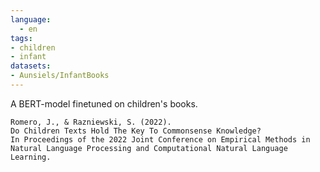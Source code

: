 ```yaml
---
language: 
  - en
tags:
- children
- infant
datasets:
- Aunsiels/InfantBooks
---
```


A BERT-model finetuned on children's books.

```
Romero, J., & Razniewski, S. (2022).
Do Children Texts Hold The Key To Commonsense Knowledge?
In Proceedings of the 2022 Joint Conference on Empirical Methods in Natural Language Processing and Computational Natural Language Learning.
```
